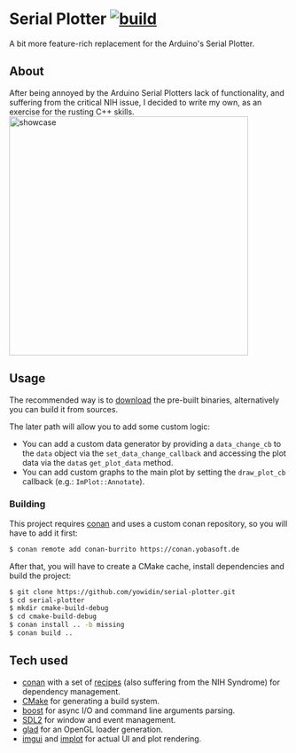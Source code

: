 # Serial Plotter [![build](https://github.com/yowidin/serial-plotter/actions/workflows/main.yml/badge.svg)](https://github.com/yowidin/serial-plotter/actions/workflows/main.yml)
A bit more feature-rich replacement for the Arduino's Serial Plotter.

## About
After being annoyed by the Arduino Serial Plotters lack of functionality, and suffering from the 
critical NIH issue, I decided to write my own, as an exercise for the rusting C++ skills.
<br>
<img alt="showcase" height="431" src="./doc/serial-plotter-showcase.gif"/>


## Usage
The recommended way is to [download](https://github.com/yowidin/serial-plotter/releases) the 
pre-built binaries, alternatively you can build it from sources.

The later path will allow you to add some custom logic:
- You can add a custom data generator by providing a `data_change_cb` to the `data` object via 
  the `set_data_change_callback` and accessing the plot data via the `data`s `get_plot_data` method.
- You can add custom graphs to the main plot by setting the `draw_plot_cb` callback 
  (e.g.: `ImPlot::Annotate`).

### Building

This project requires [conan](https://conan.io/) and uses a custom conan repository, so you will
have to add it first:
```bash
$ conan remote add conan-burrito https://conan.yobasoft.de
```


After that, you will have to create a CMake cache, install dependencies and build the project:
```bash
$ git clone https://github.com/yowidin/serial-plotter.git
$ cd serial-plotter
$ mkdir cmake-build-debug
$ cd cmake-build-debug
$ conan install .. -b missing
$ conan build ..
```

## Tech used
- [conan](https://conan.io/) with a set of [recipes](https://github.com/conan-burrito) 
  (also suffering from the NIH Syndrome) for dependency management.
- [CMake](https://cmake.org/) for generating a build system.
- [boost](https://www.boost.org/) for async I/O and command line arguments parsing.
- [SDL2](http://www.libsdl.org) for window and event management.
- [glad](https://github.com/Dav1dde/glad) for an OpenGL loader generation.
- [imgui](https://github.com/ocornut/imgui) and [implot](https://github.com/epezent/implot) 
  for actual UI and plot rendering.
